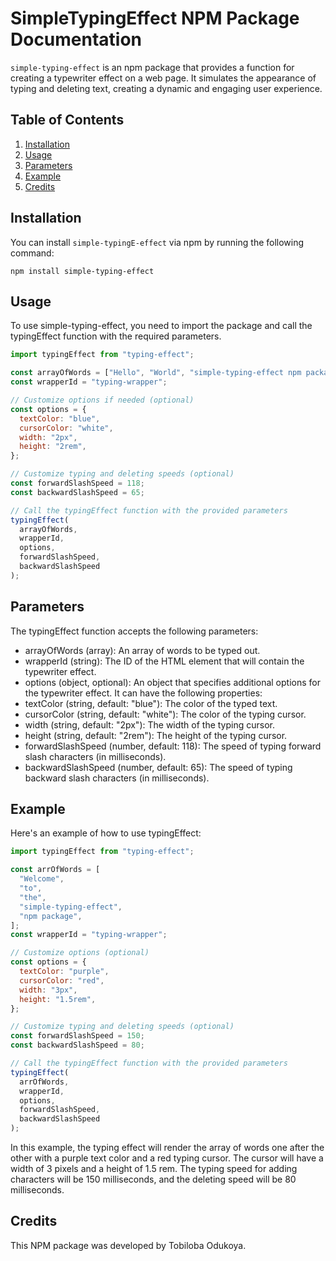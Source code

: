# SimpleTypingEffect NPM Package Documentation

`simple-typing-effect` is an npm package that provides a function for creating a typewriter effect on a web page. It simulates the appearance of typing and deleting text, creating a dynamic and engaging user experience.

## Table of Contents

1. [Installation](#installation)
2. [Usage](#usage)
3. [Parameters](#parameters)
4. [Example](#example)
5. [Credits](#credits)

## Installation

You can install `simple-typingE-effect` via npm by running the following command:

```shell
npm install simple-typing-effect
```

## Usage

To use simple-typing-effect, you need to import the package and call the typingEffect function with the required parameters.

```javascript
import typingEffect from "typing-effect";

const arrayOfWords = ["Hello", "World", "simple-typing-effect npm package"];
const wrapperId = "typing-wrapper";

// Customize options if needed (optional)
const options = {
  textColor: "blue",
  cursorColor: "white",
  width: "2px",
  height: "2rem",
};

// Customize typing and deleting speeds (optional)
const forwardSlashSpeed = 118;
const backwardSlashSpeed = 65;

// Call the typingEffect function with the provided parameters
typingEffect(
  arrayOfWords,
  wrapperId,
  options,
  forwardSlashSpeed,
  backwardSlashSpeed
);
```

## Parameters

The typingEffect function accepts the following parameters:

- arrayOfWords (array): An array of words to be typed out.
- wrapperId (string): The ID of the HTML element that will contain the typewriter effect.
- options (object, optional): An object that specifies additional options for the typewriter effect. It can have the following properties:
- textColor (string, default: "blue"): The color of the typed text.
- cursorColor (string, default: "white"): The color of the typing cursor.
- width (string, default: "2px"): The width of the typing cursor.
- height (string, default: "2rem"): The height of the typing cursor.
- forwardSlashSpeed (number, default: 118): The speed of typing forward slash characters (in milliseconds).
- backwardSlashSpeed (number, default: 65): The speed of typing backward slash characters (in milliseconds).

## Example

Here's an example of how to use typingEffect:

```javascript
import typingEffect from "typing-effect";

const arrOfWords = [
  "Welcome",
  "to",
  "the",
  "simple-typing-effect",
  "npm package",
];
const wrapperId = "typing-wrapper";

// Customize options (optional)
const options = {
  textColor: "purple",
  cursorColor: "red",
  width: "3px",
  height: "1.5rem",
};

// Customize typing and deleting speeds (optional)
const forwardSlashSpeed = 150;
const backwardSlashSpeed = 80;

// Call the typingEffect function with the provided parameters
typingEffect(
  arrOfWords,
  wrapperId,
  options,
  forwardSlashSpeed,
  backwardSlashSpeed
);
```

In this example, the typing effect will render the array of words one after the other with a purple text color and a red typing cursor. The cursor will have a width of 3 pixels and a height of 1.5 rem. The typing speed for adding characters will be 150 milliseconds, and the deleting speed will be 80 milliseconds.

## Credits

This NPM package was developed by Tobiloba Odukoya.
